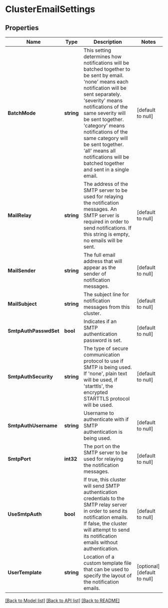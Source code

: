 # ClusterEmailSettings

## Properties
Name | Type | Description | Notes
------------ | ------------- | ------------- | -------------
**BatchMode** | **string** | This setting determines how notifications will be batched together to be sent by email.  &#39;none&#39; means each notification will be sent separately.  &#39;severity&#39; means notifications of the same severity will be sent together.  &#39;category&#39; means notifications of the same category will be sent together.  &#39;all&#39; means all notifications will be batched together and sent in a single email. | [default to null]
**MailRelay** | **string** | The address of the SMTP server to be used for relaying the notification messages.  An SMTP server is required in order to send notifications.  If this string is empty, no emails will be sent. | [default to null]
**MailSender** | **string** | The full email address that will appear as the sender of notification messages. | [default to null]
**MailSubject** | **string** | The subject line for notification messages from this cluster. | [default to null]
**SmtpAuthPasswdSet** | **bool** | Indicates if an SMTP authentication password is set. | [default to null]
**SmtpAuthSecurity** | **string** | The type of secure communication protocol to use if SMTP is being used.  If &#39;none&#39;, plain text will be used, if &#39;starttls&#39;, the encrypted STARTTLS protocol will be used. | [default to null]
**SmtpAuthUsername** | **string** | Username to authenticate with if SMTP authentication is being used. | [default to null]
**SmtpPort** | **int32** | The port on the SMTP server to be used for relaying the notification messages.   | [default to null]
**UseSmtpAuth** | **bool** | If true, this cluster will send SMTP authentication credentials to the SMTP relay server in order to send its notification emails.  If false, the cluster will attempt to send its notification emails without authentication. | [default to null]
**UserTemplate** | **string** | Location of a custom template file that can be used to specify the layout of the notification emails. | [optional] [default to null]

[[Back to Model list]](../README.md#documentation-for-models) [[Back to API list]](../README.md#documentation-for-api-endpoints) [[Back to README]](../README.md)


